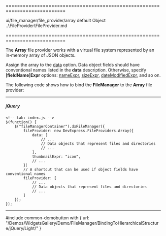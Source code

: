 ===========================================================================
<!--module-->ui/file_manager/file_provider/array<!--/module-->
<!--export-->default<!--/export-->
<!--type-->Object<!--/type-->
<!--inherits-->..\FileProvider\FileProvider.md<!--/inherits-->
===========================================================================

<!--shortDescription-->
The **Array** file provider works with a virtual file system represented by an in-memory array of JSON objects.
<!--/shortDescription-->

<!--fullDescription-->
Assign the array to the [data](/Documentation/ApiReference/UI_Widgets/dxFileManager/File_Providers/Array/Configuration/#data) option. Data object fields should have conventional names listed in the **data** description. Otherwise, specify **[fieldName]Expr** options: [nameExpr](/Documentation/ApiReference/UI_Widgets/dxFileManager/File_Providers/Array/Configuration/#nameExpr), [sizeExpr](/Documentation/ApiReference/UI_Widgets/dxFileManager/File_Providers/Array/Configuration/#sizeExpr), [dateModifiedExpr](/Documentation/ApiReference/UI_Widgets/dxFileManager/File_Providers/Array/Configuration/#dateModifiedExpr), and so on.

The following code shows how to bind the **FileManager** to the **Array** file provider:

---
##### jQuery

    <!-- tab: index.js -->
    $(function() {
        $("fileManagerContainer").dxFileManager({
            fileProvider: new DevExpress.FileProviders.Array({
                data: [ 
                    // ...
                    // Data objects that represent files and directories
                    // ...
                ],
                thumbnailExpr: "icon",
                // ...
            })
            // A shortcut that can be used if object fields have conventional names
            fileProvider: [ 
                // ...
                // Data objects that represent files and directories
                // ...
            ]
        });
    });

---

#include common-demobutton with {
    url: "/Demos/WidgetsGallery/Demo/FileManager/BindingToHierarchicalStructure/jQuery/Light/"
}
<!--/fullDescription-->